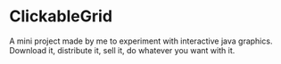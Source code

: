 # ClickableGrid
A mini project made by me to experiment with interactive java graphics. Download it, distribute it, sell it, do whatever you want with it.
